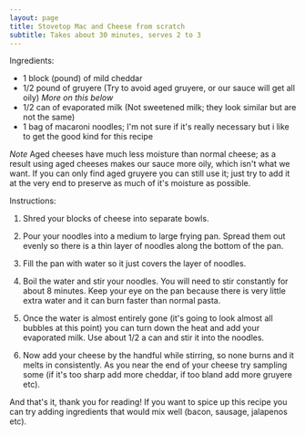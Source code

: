 ```yaml
---
layout: page
title: Stovetop Mac and Cheese from scratch
subtitle: Takes about 30 minutes, serves 2 to 3
---
```


Ingredients:
- 1 block (pound) of mild cheddar
- 1/2 pound of gruyere  (Try to avoid aged gruyere, or our sauce will get all oily) *More on this below*
- 1/2 can of evaporated milk (Not sweetened milk; they look similar but are not the same)
- 1 bag of macaroni noodles; I'm not sure if it's really necessary but i like to get the good kind for this recipe

*Note* Aged cheeses have much less moisture than normal cheese; as a result using aged cheeses makes our sauce more oily, which isn't what we want. If you can only find aged gruyere you can still use it; just try to add it at the very end to preserve as much of it's moisture as possible.

Instructions:
1. Shred your blocks of cheese into separate bowls. 

2. Pour your noodles into a medium to large frying pan. Spread them out evenly so there is a thin layer of noodles along the bottom of the pan.

3. Fill the pan with water so it just covers the layer of noodles.

4. Boil the water and stir your noodles. You will need to stir  constantly for about 8 minutes. Keep your eye on the pan because there is very little extra water and it can burn faster than normal pasta.

5. Once the water is almost entirely gone (it's going to look almost all bubbles at this point) you can turn down the heat and add your evaporated milk. Use about 1/2 a can and stir it into the noodles. 

6. Now add your cheese by the handful while stirring, so none burns and it melts in consistently. As you near the end of your cheese try sampling some (if it's too sharp add more cheddar, if too bland add more gruyere etc).

 

And that's it, thank you for reading! If you want to spice up this recipe you can try adding ingredients that would mix well (bacon, sausage, jalapenos etc).
